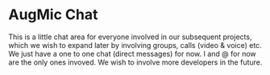 # AugMic Chat

This is a little chat area for everyone involved in our subsequent projects,
which we wish to expand later by involving groups, calls (video & voice) etc.
We just have a one to one chat (direct messages) for now.
I and @ for now are the only ones invoved. We wish to involve more developers in the future.